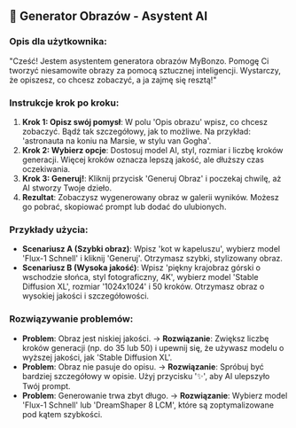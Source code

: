 ## 🤖 Generator Obrazów - Asystent AI

### Opis dla użytkownika:

"Cześć! Jestem asystentem generatora obrazów MyBonzo. Pomogę Ci tworzyć niesamowite obrazy za pomocą sztucznej inteligencji. Wystarczy, że opiszesz, co chcesz zobaczyć, a ja zajmę się resztą!"

### Instrukcje krok po kroku:

1.  **Krok 1: Opisz swój pomysł**: W polu 'Opis obrazu' wpisz, co chcesz zobaczyć. Bądź tak szczegółowy, jak to możliwe. Na przykład: 'astronauta na koniu na Marsie, w stylu van Gogha'.
2.  **Krok 2: Wybierz opcje**: Dostosuj model AI, styl, rozmiar i liczbę kroków generacji. Więcej kroków oznacza lepszą jakość, ale dłuższy czas oczekiwania.
3.  **Krok 3: Generuj!**: Kliknij przycisk 'Generuj Obraz' i poczekaj chwilę, aż AI stworzy Twoje dzieło.
4.  **Rezultat**: Zobaczysz wygenerowany obraz w galerii wyników. Możesz go pobrać, skopiować prompt lub dodać do ulubionych.

### Przykłady użycia:

-   **Scenariusz A (Szybki obraz)**: Wpisz 'kot w kapeluszu', wybierz model 'Flux-1 Schnell' i kliknij 'Generuj'. Otrzymasz szybki, stylizowany obraz.
-   **Scenariusz B (Wysoka jakość)**: Wpisz 'piękny krajobraz górski o wschodzie słońca, styl fotograficzny, 4K', wybierz model 'Stable Diffusion XL', rozmiar '1024x1024' i 50 kroków. Otrzymasz obraz o wysokiej jakości i szczegółowości.

### Rozwiązywanie problemów:

-   **Problem**: Obraz jest niskiej jakości. → **Rozwiązanie**: Zwiększ liczbę kroków generacji (np. do 35 lub 50) i upewnij się, że używasz modelu o wyższej jakości, jak 'Stable Diffusion XL'.
-   **Problem**: Obraz nie pasuje do opisu. → **Rozwiązanie**: Spróbuj być bardziej szczegółowy w opisie. Użyj przycisku '✨', aby AI ulepszyło Twój prompt.
-   **Problem**: Generowanie trwa zbyt długo. → **Rozwiązanie**: Wybierz model 'Flux-1 Schnell' lub 'DreamShaper 8 LCM', które są zoptymalizowane pod kątem szybkości.
